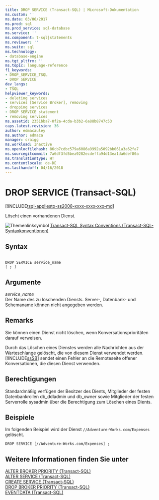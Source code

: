 ```yaml
---
title: DROP SERVICE (Transact-SQL) | Microsoft-Dokumentation
ms.custom: ''
ms.date: 03/06/2017
ms.prod: sql
ms.prod_service: sql-database
ms.service: ''
ms.component: t-sql|statements
ms.reviewer: ''
ms.suite: sql
ms.technology:
- database-engine
ms.tgt_pltfrm: ''
ms.topic: language-reference
f1_keywords:
- DROP_SERVICE_TSQL
- DROP SERVICE
dev_langs:
- TSQL
helpviewer_keywords:
- deleting services
- services [Service Broker], removing
- dropping services
- DROP SERVICE statement
- removing services
ms.assetid: 2351bba7-0f2a-4cda-b3b2-6a88b8747c53
caps.latest.revision: 36
author: edmacauley
ms.author: edmaca
manager: craigg
ms.workload: Inactive
ms.openlocfilehash: 86cb7cdbc579a6086a9992a5092bb061a3a62fa7
ms.sourcegitcommit: 7a6df3fd5bea9282ecdeffa94d13ea1da6def80a
ms.translationtype: HT
ms.contentlocale: de-DE
ms.lasthandoff: 04/16/2018
---
```

# <a name="drop-service-transact-sql"></a>DROP SERVICE (Transact-SQL)
[!INCLUDE[tsql-appliesto-ss2008-xxxx-xxxx-xxx-md](../../includes/tsql-appliesto-ss2008-xxxx-xxxx-xxx-md.md)]

  Löscht einen vorhandenen Dienst.  
  
 ![Themenlinksymbol](../../database-engine/configure-windows/media/topic-link.gif "Topic link icon") [Transact-SQL Syntax Conventions (Transact-SQL-Syntaxkonventionen)](../../t-sql/language-elements/transact-sql-syntax-conventions-transact-sql.md)  
  
## <a name="syntax"></a>Syntax  
  
```  
  
DROP SERVICE service_name  
[ ; ]  
```  
  
## <a name="arguments"></a>Argumente  
 *service_name*  
 Der Name des zu löschenden Diensts. Server-, Datenbank- und Schemaname können nicht angegeben werden.  
  
## <a name="remarks"></a>Remarks  
 Sie können einen Dienst nicht löschen, wenn Konversationsprioritäten darauf verweisen.  
  
 Durch das Löschen eines Dienstes werden alle Nachrichten aus der Warteschlange gelöscht, die von diesem Dienst verwendet werden. [!INCLUDE[ssSB](../../includes/sssb-md.md)] sendet einen Fehler an die Remoteseite offener Konversationen, die diesen Dienst verwenden.  
  
## <a name="permissions"></a>Berechtigungen  
 Standardmäßig verfügen der Besitzer des Dients, Mitglieder der festen Datenbankrollen db_ddladmin und db_owner sowie Mitglieder der festen Serverrolle sysadmin über die Berechtigung zum Löschen eines Dients.  
  
## <a name="examples"></a>Beispiele  
 Im folgenden Beispiel wird der Dienst `//Adventure-Works.com/Expenses` gelöscht.  
  
```  
DROP SERVICE [//Adventure-Works.com/Expenses] ;  
```  
  
## <a name="see-also"></a>Weitere Informationen finden Sie unter  
 [ALTER BROKER PRIORITY &#40;Transact-SQL&#41;](../../t-sql/statements/alter-broker-priority-transact-sql.md)   
 [ALTER SERVICE &#40;Transact-SQL&#41;](../../t-sql/statements/alter-service-transact-sql.md)   
 [CREATE SERVICE &#40;Transact-SQL&#41;](../../t-sql/statements/create-service-transact-sql.md)   
 [DROP BROKER PRIORITY &#40;Transact-SQL&#41;](../../t-sql/statements/drop-broker-priority-transact-sql.md)   
 [EVENTDATA &#40;Transact-SQL&#41;](../../t-sql/functions/eventdata-transact-sql.md)  
  
  
